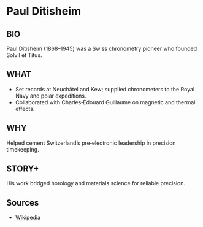 ---
---
# Paul Ditisheim

## BIO
Paul Ditisheim (1868–1945) was a Swiss chronometry pioneer who founded Solvil et Titus.

## WHAT
- Set records at Neuchâtel and Kew; supplied chronometers to the Royal Navy and polar expeditions.
- Collaborated with Charles‑Édouard Guillaume on magnetic and thermal effects.

## WHY
Helped cement Switzerland’s pre‑electronic leadership in precision timekeeping.

## STORY+
His work bridged horology and materials science for reliable precision.

## Sources
- [Wikipedia](https://en.wikipedia.org/wiki/Paul_Ditisheim)
